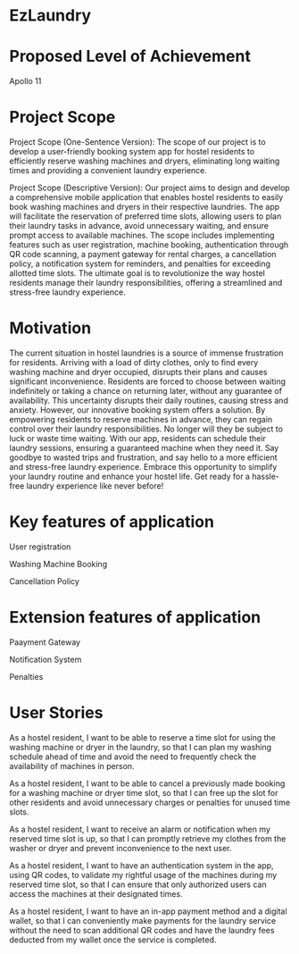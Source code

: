 # EzLaundry

# Proposed Level of Achievement
Apollo 11

# Project Scope
Project Scope (One-Sentence Version): The scope of our project is to develop a user-friendly booking system app for hostel residents to efficiently reserve washing machines and dryers, eliminating long waiting times and providing a convenient laundry experience.

Project Scope (Descriptive Version): Our project aims to design and develop a comprehensive mobile application that enables hostel residents to easily book washing machines and dryers in their respective laundries. The app will facilitate the reservation of preferred time slots, allowing users to plan their laundry tasks in advance, avoid unnecessary waiting, and ensure prompt access to available machines. The scope includes implementing features such as user registration, machine booking, authentication through QR code scanning, a payment gateway for rental charges, a cancellation policy, a notification system for reminders, and penalties for exceeding allotted time slots. The ultimate goal is to revolutionize the way hostel residents manage their laundry responsibilities, offering a streamlined and stress-free laundry experience.

# Motivation
The current situation in hostel laundries is a source of immense frustration for residents. Arriving with a load of dirty clothes, only to find every washing machine and dryer occupied, disrupts their plans and causes significant inconvenience. Residents are forced to choose between waiting indefinitely or taking a chance on returning later, without any guarantee of availability. This uncertainty disrupts their daily routines, causing stress and anxiety. However, our innovative booking system offers a solution. By empowering residents to reserve machines in advance, they can regain control over their laundry responsibilities. No longer will they be subject to luck or waste time waiting. With our app, residents can schedule their laundry sessions, ensuring a guaranteed machine when they need it. Say goodbye to wasted trips and frustration, and say hello to a more efficient and stress-free laundry experience. Embrace this opportunity to simplify your laundry routine and enhance your hostel life. Get ready for a hassle-free laundry experience like never before!

# Key features of application
User registration

Washing Machine Booking

Cancellation Policy

# Extension features of application
Paayment Gateway

Notification System

Penalties

# User Stories

As a hostel resident, I want to be able to reserve a time slot for using the washing machine or dryer in the laundry, so that I can plan my washing schedule ahead of time and avoid the need to frequently check the availability of machines in person.

As a hostel resident, I want to be able to cancel a previously made booking for a washing machine or dryer time slot, so that I can free up the slot for other residents and avoid unnecessary charges or penalties for unused time slots.

As a hostel resident, I want to receive an alarm or notification when my reserved time slot is up, so that I can promptly retrieve my clothes from the washer or dryer and prevent inconvenience to the next user.

As a hostel resident, I want to have an authentication system in the app, using QR codes, to validate my rightful usage of the machines during my reserved time slot, so that I can ensure that only authorized users can access the machines at their designated times.

As a hostel resident, I want to have an in-app payment method and a digital wallet, so that I can conveniently make payments for the laundry service without the need to scan additional QR codes and have the laundry fees deducted from my wallet once the service is completed.








